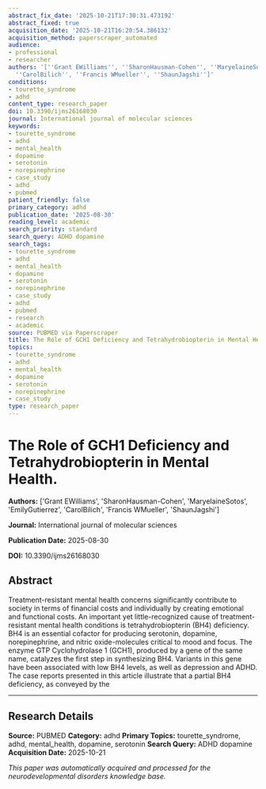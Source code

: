 ```yaml
---
abstract_fix_date: '2025-10-21T17:30:31.473192'
abstract_fixed: true
acquisition_date: '2025-10-21T16:20:54.386132'
acquisition_method: paperscraper_automated
audience:
- professional
- researcher
authors: '[''Grant EWilliams'', ''SharonHausman-Cohen'', ''MaryelaineSotos'', ''EmilyGutierrez'',
  ''CarolBilich'', ''Francis WMueller'', ''ShaunJagshi'']'
conditions:
- tourette_syndrome
- adhd
content_type: research_paper
doi: 10.3390/ijms26168030
journal: International journal of molecular sciences
keywords:
- tourette_syndrome
- adhd
- mental_health
- dopamine
- serotonin
- norepinephrine
- case_study
- adhd
- pubmed
patient_friendly: false
primary_category: adhd
publication_date: '2025-08-30'
reading_level: academic
search_priority: standard
search_query: ADHD dopamine
search_tags:
- tourette_syndrome
- adhd
- mental_health
- dopamine
- serotonin
- norepinephrine
- case_study
- adhd
- pubmed
- research
- academic
source: PUBMED via Paperscraper
title: The Role of GCH1 Deficiency and Tetrahydrobiopterin in Mental Health.
topics:
- tourette_syndrome
- adhd
- mental_health
- dopamine
- serotonin
- norepinephrine
- case_study
type: research_paper
---
```


# The Role of GCH1 Deficiency and Tetrahydrobiopterin in Mental Health.

**Authors:** ['Grant EWilliams', 'SharonHausman-Cohen', 'MaryelaineSotos', 'EmilyGutierrez', 'CarolBilich', 'Francis WMueller', 'ShaunJagshi']

**Journal:** International journal of molecular sciences

**Publication Date:** 2025-08-30

**DOI:** 10.3390/ijms26168030

## Abstract

Treatment-resistant mental health concerns significantly contribute to society in terms of financial costs and individually by creating emotional and functional costs. An important yet little-recognized cause of treatment-resistant mental health conditions is tetrahydrobiopterin (BH4) deficiency. BH4 is an essential cofactor for producing serotonin, dopamine, norepinephrine, and nitric oxide-molecules critical to mood and focus. The enzyme GTP Cyclohydrolase 1 (GCH1), produced by a gene of the same name, catalyzes the first step in synthesizing BH4. Variants in this gene have been associated with low BH4 levels, as well as depression and ADHD. The case reports presented in this article illustrate that a partial BH4 deficiency, as conveyed by the 

---

## Research Details

**Source:** PUBMED
**Category:** adhd
**Primary Topics:** tourette_syndrome, adhd, mental_health, dopamine, serotonin
**Search Query:** ADHD dopamine
**Acquisition Date:** 2025-10-21

*This paper was automatically acquired and processed for the neurodevelopmental disorders knowledge base.*
